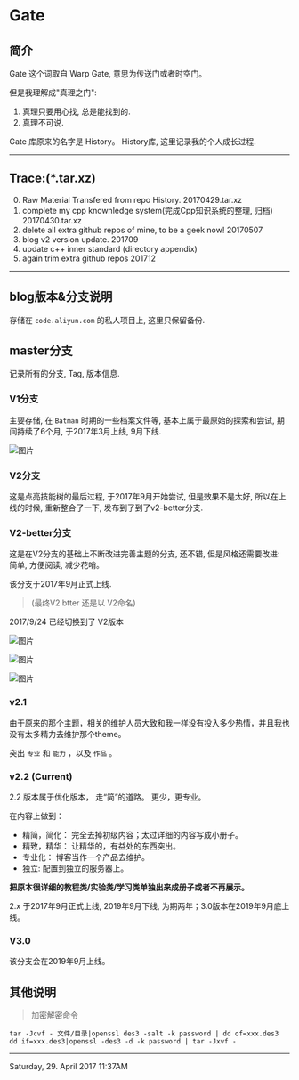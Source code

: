 # Gate

## 简介
Gate 这个词取自 Warp Gate, 意思为传送门或者时空门。

但是我理解成"真理之门":
1. 真理只要用心找, 总是能找到的.
2. 真理不可说.

Gate 库原来的名字是 History。 History库, 这里记录我的个人成长过程.



---

## Trace:(*.tar.xz)

0. Raw Material Transfered from repo History.  20170429.tar.xz
1. complete my cpp knownledge system(完成Cpp知识系统的整理, 归档)   20170430.tar.xz
2. delete all extra github repos of mine, to be a geek now!  20170507
3. blog v2 version update. 201709
4. update c++ inner standard (directory appendix)
5. again trim extra github repos 201712



---

## blog版本&分支说明



存储在 `code.aliyun.com` 的私人项目上, 这里只保留备份.

## master分支

记录所有的分支, Tag, 版本信息.




### V1分支

主要存储, 在 `Batman` 时期的一些档案文件等, 基本上属于最原始的探索和尝试, 期间持续了6个月, 于2017年3月上线, 9月下线. 

![图片](http://omotkhw3y.bkt.clouddn.com/v1blog.jpg)


### V2分支

这是点亮技能树的最后过程, 于2017年9月开始尝试, 但是效果不是太好, 所以在上线的时候, 重新整合了一下, 发布到了到了v2-better分支.



### V2-better分支

这是在V2分支的基础上不断改进完善主题的分支, 还不错, 但是风格还需要改进: 简单, 方便阅读, 减少花哨。

该分支于2017年9月正式上线.

> (最终V2 btter 还是以 V2命名)


2017/9/24 已经切换到了 V2版本

![图片](http://omotkhw3y.bkt.clouddn.com/v2blog.jpg)

![图片](http://omotkhw3y.bkt.clouddn.com/blog/2017-12-04-v22.jpg)

![图片](http://omotkhw3y.bkt.clouddn.com/blog/2017-12-04-v23.jpg)


### v2.1

由于原来的那个主题，相关的维护人员大致和我一样没有投入多少热情，并且我也没有太多精力去维护那个theme。

突出 `专业` 和 `能力` ，以及 `作品` 。




### v2.2 (Current)

2.2 版本属于优化版本， 走“简”的道路。 更少，更专业。

在内容上做到：
* 精简，简化： 完全去掉初级内容；太过详细的内容写成小册子。
* 精致，精华： 让精华的，有益处的东西突出。
* 专业化： 博客当作一个产品去维护。
* 独立: 配置到独立的服务器上。


__把原本很详细的教程类/实验类/学习类单独出来成册子或者不再展示。__




2.x 于2017年9月正式上线, 2019年9月下线, 为期两年；3.0版本在2019年9月底上线。




### V3.0


该分支会在2019年9月上线。




## 其他说明


> 加密解密命令

```shell
tar -Jcvf - 文件/目录|openssl des3 -salt -k password | dd of=xxx.des3
dd if=xxx.des3|openssl -des3 -d -k password | tar -Jxvf -
```








---
Saturday, 29. April 2017 11:37AM
